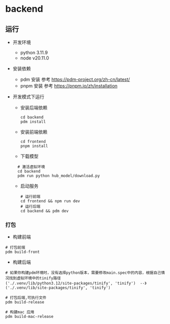 # backend

## 运行

- 开发环境
  - python 3.11.9
  - node v20.11.0

- 安装依赖
  - pdm 安装 参考 <https://pdm-project.org/zh-cn/latest/>
  - pnpm 安装 参考 <https://pnpm.io/zh/installation>

- 开发模式下运行
  - 安装后端依赖

    ```shell
    cd backend
    pdm install
    ```

  - 安装前端依赖

    ```shell
    cd frontend
    pnpm install
    ```

  - 下载模型
  
  ```shell
    # 激活虚拟环境
    cd backend
    pdm run python hub_model/download.py
    ```

  - 启动服务

    ```shell
    # 运行前端
    cd frontend && npm run dev
    # 运行后端
    cd backend && pdm dev
    ```

### 打包

- 构建前端

```shell
# 打包前端
pdm build-front
```

- 构建后端

```shell
# 如果你构建pdm环境时，没有选择python版本，需要修改main.spec中的内容，根据自己情况找到虚拟环境中的tinify路径
('./.venv/lib/python3.12/site-packages/tinify', 'tinify')  --》 ('./.venv/lib/site-packages/tinify', 'tinify')

# 打包后端,可执行文件
pdm build-release

# 构建mac 应用
pdm build-mac-release
```
